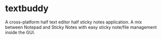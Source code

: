 # textbuddy
A cross-platform half text editor half sticky notes application.
A mix between Notepad and Sticky Notes with easy sticky note/file management inside the GUI.
